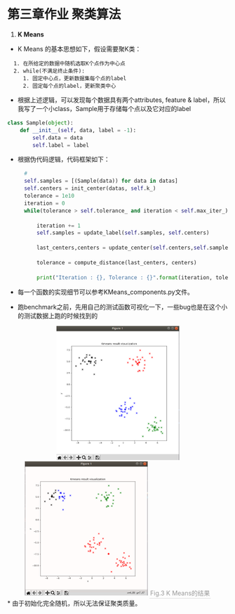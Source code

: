 # 第三章作业 聚类算法

1. **K Means**
    <br>
* K Means 的基本思想如下，假设需要聚K类：
~~~ pseudocode
  1. 在所给定的数据中随机选取K个点作为中心点
  2. while(不满足终止条件):
     1. 固定中心点，更新数据集每个点的label
     2. 固定每个点的label，更新聚类中心
~~~

* 根据上述逻辑，可以发现每个数据具有两个attributes, feature & label，所以我写了一个小class，Sample用于存储每个点以及它对应的label
~~~ python
class Sample(object):
    def __init__(self, data, label = -1):
        self.data = data
        self.label = label
~~~

* 根据伪代码逻辑，代码框架如下：
  ~~~ python
    #  
    self.samples = [(Sample(data)) for data in datas]
    self.centers = init_center(datas, self.k_)
    tolerance = 1e10
    iteration = 0
    while(tolerance > self.tolerance_ and iteration < self.max_iter_):
        
        iteration += 1
        self.samples = update_label(self.samples, self.centers)
        
        last_centers,centers = update_center(self.centers,self.samples,self.k_)

        tolerance = compute_distance(last_centers, centers)
        
        print("Iteration : {}, Tolerance : {}".format(iteration, tolerance))
  ~~~

* 每一个函数的实现细节可以参考KMeans_components.py文件。

* 跑benchmark之前，先用自己的测试函数可视化一下，一些bug也是在这个小的测试数据上跑的时候找到的

<center class="half">
    <img src="./figure/fig1.png" width="280"/><img src="./figure/fig2.png" width="280"/>
    <div style="color:orange; border-bottom: 1px solid #d9d9d9;
    display: inline-block;
    color: #999;
    padding: 2px;">Fig.3 K Means的结果</div>
</center>
* 由于初始化完全随机，所以无法保证聚类质量。
